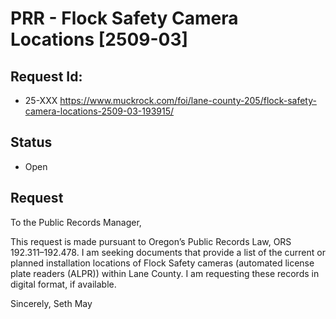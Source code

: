 # PRR - Flock Safety Camera Locations [2509-03]

## Request Id:
* 25-XXX
https://www.muckrock.com/foi/lane-county-205/flock-safety-camera-locations-2509-03-193915/

## Status
* Open

## Request 
To the Public Records Manager,

This request is made pursuant to Oregon’s Public Records Law, ORS 192.311–192.478.
I am seeking documents that provide a list of the current or planned installation locations of Flock Safety cameras (automated license plate readers (ALPR)) within Lane County. I am requesting these records in digital format, if available. 

Sincerely,
Seth May



